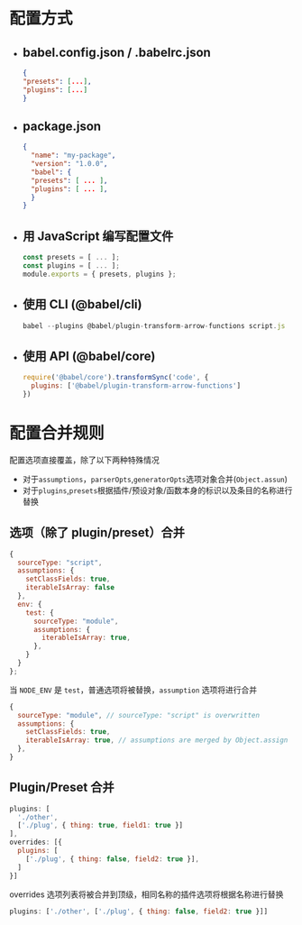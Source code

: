 # 配置方式

- ## babel.config.json / .babelrc.json
  ```json
  {
  "presets": [...],
  "plugins": [...]
  }
  ```
- ## package.json
  ```json
  {
    "name": "my-package",
    "version": "1.0.0",
    "babel": {
    "presets": [ ... ],
    "plugins": [ ... ],
    }
  }
  ```
- ## 用 JavaScript 编写配置文件
  ```javascript
  const presets = [ ... ];
  const plugins = [ ... ];
  module.exports = { presets, plugins };
  ```
- ## 使用 CLI (@babel/cli)
  ```javascript
  babel --plugins @babel/plugin-transform-arrow-functions script.js
  ```
- ## 使用 API (@babel/core)
  ```javascript
  require('@babel/core').transformSync('code', {
    plugins: ['@babel/plugin-transform-arrow-functions']
  })
  ```

# 配置合并规则

配置选项直接覆盖，除了以下两种特殊情况

- 对于`assumptions`，`parserOpts`,`generatorOpts`选项对象合并(`Object.assun`)
- 对于`plugins`,`presets`根据插件/预设对象/函数本身的标识以及条目的名称进行替换

## 选项（除了 plugin/preset）合并

```javascript
{
  sourceType: "script",
  assumptions: {
    setClassFields: true,
    iterableIsArray: false
  },
  env: {
    test: {
      sourceType: "module",
      assumptions: {
        iterableIsArray: true,
      },
    }
  }
};
```

当 `NODE_ENV` 是 `test`，普通选项将被替换，`assumption` 选项将进行合并

```javascript
{
  sourceType: "module", // sourceType: "script" is overwritten
  assumptions: {
    setClassFields: true,
    iterableIsArray: true, // assumptions are merged by Object.assign
  },
}
```

## Plugin/Preset 合并

```javascript
plugins: [
  './other',
  ['./plug', { thing: true, field1: true }]
],
overrides: [{
  plugins: [
    ['./plug', { thing: false, field2: true }],
  ]
}]
```

overrides 选项列表将被合并到顶级，相同名称的插件选项将根据名称进行替换

```javascript
plugins: ['./other', ['./plug', { thing: false, field2: true }]]
```
